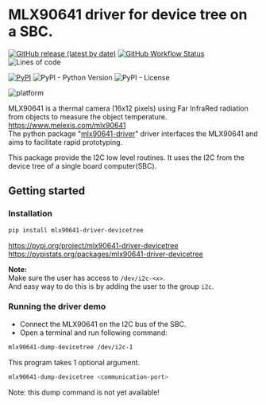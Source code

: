 # MLX90641 driver for device tree on a SBC.

[![GitHub release (latest by date)](https://img.shields.io/github/v/release/melexis-fir/mlx90641-driver-devicetree-py?label=github-latest-release-tag)](https://github.com/melexis-fir/mlx90641-driver-devicetree-py/releases) [![GitHub Workflow Status](https://github.com/melexis-fir/mlx90641-driver-devicetree-py/workflows/build-test-publish/badge.svg)](https://github.com/melexis-fir/mlx90641-driver-devicetree-py/actions?query=event%3Arelease) ![Lines of code](https://img.shields.io/tokei/lines/github/melexis-fir/mlx90641-driver-devicetree-py)  

[![PyPI](https://img.shields.io/pypi/v/mlx90641-driver-devicetree)](https://pypi.org/project/mlx90641-driver-devicetree) ![PyPI - Python Version](https://img.shields.io/pypi/pyversions/mlx90641-driver-devicetree) ![PyPI - License](https://img.shields.io/pypi/l/mlx90641-driver-devicetree)  

![platform](https://img.shields.io/badge/platform-linux%20PC%20%7C%20rasberry%20pi%204%20%7C%20Jetson%20Nano%20%7C%20beagle%20bone-lightgrey)  

MLX90641 is a thermal camera (16x12 pixels) using Far InfraRed radiation from objects to measure the object temperature.  
https://www.melexis.com/mlx90641  
The python package "[mlx90641-driver](https://github.com/melexis-fir/mlx90641-driver-py)" driver interfaces the MLX90641 and aims to facilitate rapid prototyping.

This package provide the I2C low level routines.
It uses the I2C from the device tree of a single board computer(SBC).  

## Getting started

### Installation

```bash
pip install mlx90641-driver-devicetree
```

https://pypi.org/project/mlx90641-driver-devicetree  
https://pypistats.org/packages/mlx90641-driver-devicetree

__Note:__  
Make sure the user has access to `/dev/i2c-<x>`.  
And easy way to do this is by adding the user to the group `i2c`.

### Running the driver demo

* Connect the MLX90641 on the I2C bus of the SBC.  
* Open a terminal and run following command:  

```bash
mlx90641-dump-devicetree /dev/i2c-1
```

This program takes 1 optional argument.

```bash
mlx90641-dump-devicetree <communication-port>
```

Note: this dump command is not yet available!
